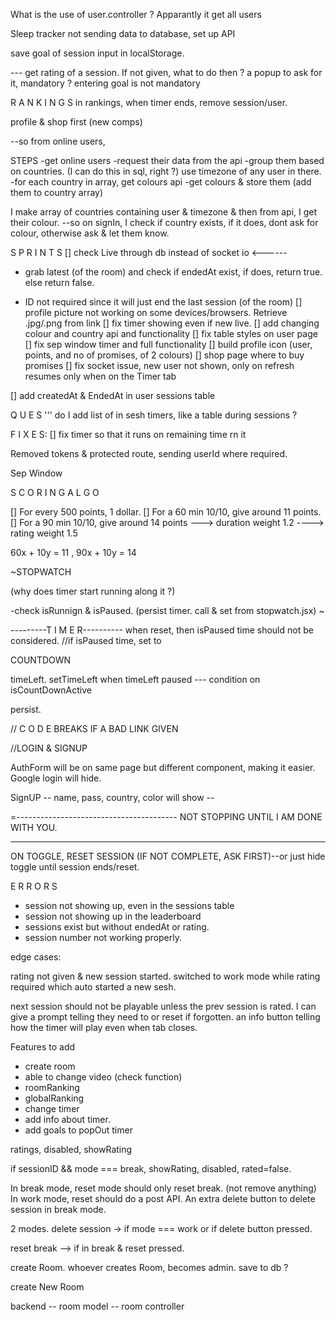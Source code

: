 What is the use of user.controller ? Apparantly it get all users

Sleep tracker not sending data to database, set up API

save goal of session input in localStorage.

--- get rating of a session. If not given, what to do then ? a popup to ask for
it, mandatory ? entering goal is not mandatory

R A N K I N G S in rankings, when timer ends, remove session/user.

profile & shop first (new comps)

--so from online users,

STEPS -get online users -request their data from the api -group them based on
countries. (I can do this in sql, right ?) use timezone of any user in there.
-for each country in array, get colours api -get colours & store them (add them
to country array)

I make array of countries containing user & timezone & then from api, I get
their colour. --so on signIn, I check if country exists, if it does, dont ask
for colour, otherwise ask & let them know.

S P R I N T S [] check Live through db instead of socket io <------

- grab latest (of the room) and check if endedAt exist, if does, return true.
  else return false.

- ID not required since it will just end the last session (of the room) []
  profile picture not working on some devices/browsers. Retrieve .jpg/.png from
  link [] fix timer showing even if new live. [] add changing colour and country
  api and functionality [] fix table styles on user page [] fix sep window timer
  and full functionality [] build profile icon (user, points, and no of
  promises, of 2 colours) [] shop page where to buy promises [] fix socket
  issue, new user not shown, only on refresh resumes only when on the Timer tab

[] add createdAt & EndedAt in user sessions table

Q U E S ''' do I add list of in sesh timers, like a table during sessions ?

F I X E S: [] fix timer so that it runs on remaining time rn it

Removed tokens & protected route, sending userId where required.

Sep Window

S C O R I N G A L G O

[] For every 500 points, 1 dollar. [] For a 60 min 10/10, give around 11 points.
[] For a 90 min 10/10, give around 14 points ---> duration weight 1.2 ---->
rating weight 1.5

60x + 10y = 11 , 90x + 10y = 14

~STOPWATCH

(why does timer start running along it ?)

-check isRunnign & isPaused. (persist timer. call & set from stopwatch.jsx) ~

---------T I M E R---------- when reset, then isPaused time should not be
considered. //if isPaused time, set to

COUNTDOWN

timeLeft. setTimeLeft when timeLeft paused --- condition on isCountDownActive

persist.

// C O D E BREAKS IF A BAD LINK GIVEN

//LOGIN & SIGNUP

AuthForm will be on same page but different component, making it easier. Google
login will hide.

SignUP -- name, pass, country, color will show --

=---------------------------------------- NOT STOPPING UNTIL I AM DONE WITH YOU.

---

ON TOGGLE, RESET SESSION (IF NOT COMPLETE, ASK FIRST)--or just hide toggle until
session ends/reset.


E R R O R S

- session not showing up, even in the sessions table 
- session not showing up in the leaderboard
- sessions exist but without endedAt or rating.
- session number not working properly. 

edge cases: 

rating not given & new session started. 
switched to work mode while rating required which auto started a new sesh.

next session should not be playable unless the prev session is rated. I can give a prompt telling they need to or reset if forgotten. an info button telling how the timer will play even when tab closes. 

Features to add 

- create room
- able to change video (check function)
- roomRanking
- globalRanking
- change timer
- add info about timer.
- add goals to popOut timer


ratings, disabled, showRating 

if sessionID && mode === break, showRating, disabled, rated=false.


In break mode, reset mode should only reset break. (not remove anything) 
In work mode, reset should do a post API. 
An extra delete button to delete session in break mode. 


2 modes. 
delete session -> if mode === work or if delete button pressed. 

reset break --> if in break & reset pressed. 


create Room. whoever creates Room, becomes admin. save to db ?



create New Room

backend
-- room model
-- room controller 


